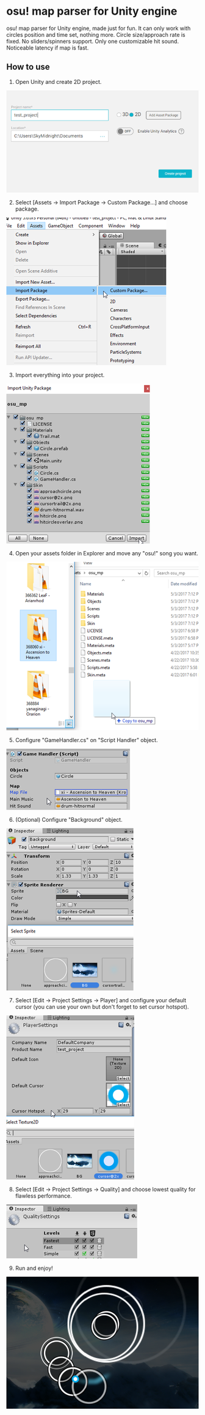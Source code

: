 # osu! map parser for Unity engine

osu! map parser for Unity engine, made just for fun. It can only work with circles position and time set, nothing more. Circle size/approach rate is fixed. No sliders/spinners support. Only one customizable hit sound. Noticeable latency if map is fast.

## How to use

1. Open Unity and create 2D project.

![Create project](/images/1.png)

2. Select [Assets -> Import Package -> Custom Package...] and choose package.

![Select custom package](/images/2.png)

3. Import everything into your project.

![Import everything](/images/3.png)

4. Open your assets folder in Explorer and move any "osu!" song you want.

![Move song](/images/4.png)

5. Configure "GameHandler.cs" on "Script Handler" object.

![Configuring game handler](/images/5.png)

6. (Optional) Configure "Background" object.

![Configuring background image](/images/6.png)

7. Select [Edit -> Project Settings -> Player] and configure your default cursor (you can use your own but don't forget to set cursor hotspot).

![Configuring default cursor](/images/7.png)

8. Select [Edit -> Project Settings -> Quality] and choose lowest quality for flawless performance.

![Configuring performance](/images/8.png)

9. Run and enjoy!

![Wow that's cool tho](/images/9.png)
